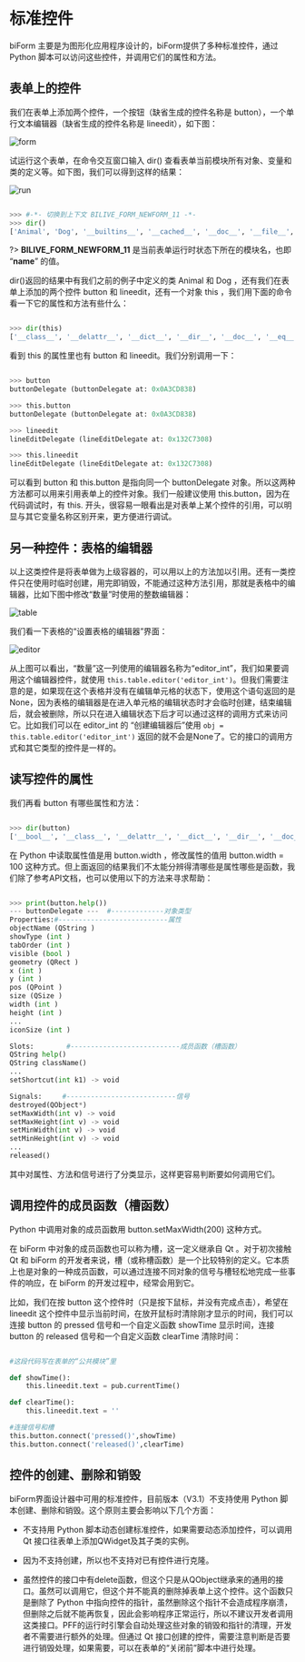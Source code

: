 # 标准控件

biForm 主要是为图形化应用程序设计的，biForm提供了多种标准控件，通过 Python 脚本可以访问这些控件，并调用它们的属性和方法。

## 表单上的控件

我们在表单上添加两个控件，一个按钮（缺省生成的控件名称是 button），一个单行文本编辑器（缺省生成的控件名称是 lineedit），如下图：

![form](1-2-01.png)

试运行这个表单，在命令交互窗口输入 dir() 查看表单当前模块所有对象、变量和类的定义等。如下图，我们可以得到这样的结果：

![run](1-2-02.png)

``` python 

>>> #-*- 切换到上下文 BILIVE_FORM_NEWFORM_11 -*-
>>> dir()
['Animal', 'Dog', '__builtins__', '__cached__', '__doc__', '__file__', '__loader__', '__name__', '__package__', '__spec__', 'base64', 'button', 'button_clicked', 'codecs', 'form_beforeload', 'formclass_newform', 'gbk', 'gbkList', 'lineedit', 'log', 'logging', 'newform', 'pub', 'sys', 'this']

```

?> **BILIVE_FORM_NEWFORM_11** 是当前表单运行时状态下所在的模块名，也即 “__name__” 的值。

dir()返回的结果中有我们之前的例子中定义的类 Animal 和 Dog ，还有我们在表单上添加的两个控件 button 和 lineedit，还有一个对象 this ，我们用下面的命令看一下它的属性和方法有些什么：

``` python 

>>> dir(this)
['__class__', '__delattr__', '__dict__', '__dir__', '__doc__', '__eq__', '__format__', '__ge__', '__getattribute__', '__gt__', '__hash__', '__init__', '__init_subclass__', '__le__', '__lt__', '__module__', '__ne__', '__new__', '__reduce__', '__reduce_ex__', '__repr__', '__setattr__', '__sizeof__', '__str__', '__subclasshook__', '__weakref__', 'button', 'form', 'hscrollto', 'lineedit', 'record', 'vscrollto']

```

看到 this 的属性里也有 button 和 lineedit。我们分别调用一下：

``` python 

>>> button
buttonDelegate (buttonDelegate at: 0x0A3CD838)

>>> this.button
buttonDelegate (buttonDelegate at: 0x0A3CD838)

>>> lineedit
lineEditDelegate (lineEditDelegate at: 0x132C7308)

>>> this.lineedit
lineEditDelegate (lineEditDelegate at: 0x132C7308)

```

可以看到 button 和 this.button 是指向同一个 buttonDelegate 对象。所以这两种方法都可以用来引用表单上的控件对象。我们一般建议使用 this.button，因为在代码调试时，有 this. 开头，很容易一眼看出是对表单上某个控件的引用，可以明显与其它变量名称区别开来，更方便进行调试。

## 另一种控件：表格的编辑器

以上这类控件是将表单做为上级容器的，可以用以上的方法加以引用。还有一类控件只在使用时临时创建，用完即销毁，不能通过这种方法引用，那就是表格中的编辑器，比如下图中修改“数量”时使用的整数编辑器：

![table](1-2-03.png)

我们看一下表格的“设置表格的编辑器”界面：

![editor](1-2-04.png)

从上图可以看出，“数量”这一列使用的编辑器名称为“editor_int”，我们如果要调用这个编辑器控件，就使用 ```this.table.editor('editor_int')```。但我们需要注意的是，如果现在这个表格并没有在编辑单元格的状态下，使用这个语句返回的是 None，因为表格的编辑器是在进入单元格的编辑状态时才会临时创建，结束编辑后，就会被删除，所以只在进入编辑状态下后才可以通过这样的调用方式来访问它。比如我们可以在 editor_int 的 “创建编辑器后”使用 ```obj = this.table.editor('editor_int')``` 返回的就不会是None了。它的接口的调用方式和其它类型的控件是一样的。

## 读写控件的属性

我们再看 button 有哪些属性和方法：

``` python 

>>> dir(button)
['__bool__', '__class__', '__delattr__', '__dict__', '__dir__', '__doc__', '__eq__', '__format__', '__ge__', '__getattribute__', '__gt__', '__hash__', '__init__', '__init_subclass__', '__le__', '__lt__', '__module__', '__ne__', '__new__', '__reduce__', '__reduce_ex__', '__repr__', '__setattr__', '__sizeof__', '__str__', '__subclasshook__', '__weakref__', 'acceptDrops', 'blockSignals', 'caption', 'childEvent', 'children', 'className', 'click', 'clicked', 'connect', 'customEvent', 'delete', 'deleteLater', 'destroyed', 'disconnect', 'dragEnabled', 'dumpObjectInfo', 'dumpObjectTree', 'dynamicPropertyNames', 'enabled', 'event', 'eventFilter', 'findChild', 'findChildren', 'focus', 'font', 'foreground', 'geometry', 'grab', 'hAlign', 'height', 'help', 'hide', 'hideBalloon', 'icon', 'iconSize', 'inherits', 'installEventFilter', 'isFlat', 'isNull', 'isSignalConnected', 'isWidgetType', 'isWindowType', 'killAllTimer', 'killTimer', 'lower', 'maxheight', 'maxwidth', 'metaObject', 'minheight', 'minwidth', 'moveToThread', 'objectName', 'objectNameChanged', 'parent', 'pos', 'pressed', 'property', 'quitFullScreen', 'raise', 'rect', 'released', 'reloadWhenCreateNew', 'removeEventFilter', 'repaint', 'sender', 'senderSignalIndex', 'setAcceptDrops', 'setBackground', 'setBorderColor', 'setBorderStyle', 'setBorderWidth', 'setCaption', 'setDisabled', 'setDragEnabled', 'setEnabled', 'setFillStyle', 'setFlat', 'setFocus', 'setFont', 'setForeground', 'setFullScreen', 'setGeometry', 'setHAlign', 'setHeight', 'setIcon', 'setIconSize', 'setMaxHeight', 'setMaxWidth', 'setMinHeight', 'setMinWidth', 'setObjectName', 'setParent', 'setPos', 'setProperty', 'setReloadWhenCreateNew', 'setShortcut', 'setShowBorder', 'setShowInForm', 'setShowInPDF', 'setShowInPrinter', 'setShowType', 'setSize', 'setSizePolicy', 'setStatusTip', 'setStyleSheet', 'setToolTip', 'setUpdatesEnabled', 'setVAlign', 'setVisible', 'setWhatsThis', 'setWidth', 'setX', 'setY', 'show', 'showBalloon', 'showInForm', 'showInPDF', 'showInPrinter', 'showType', 'showValidBalloon', 'signalsBlocked', 'size', 'startSingleShot', 'startTimer', 'statusTip', 'tabOrder', 'tag', 'thread', 'timerEvent', 'timers', 'toBottom', 'toTop', 'toolTip', 'tr', 'updatesEnabled', 'vAlign', 'visible', 'whatsThis', 'width', 'x', 'y']

```

在 Python 中读取属性值是用 button.width ，修改属性的值用 button.width = 100 这种方式。但上面返回的结果我们不太能分辨得清哪些是属性哪些是函数，我们除了参考API文档，也可以使用以下的方法来寻求帮助：

``` python

>>> print(button.help())
--- buttonDelegate ---  #-------------对象类型
Properties:#---------------------------属性
objectName (QString )
showType (int )
tabOrder (int )
visible (bool )
geometry (QRect )
x (int )
y (int )
pos (QPoint )
size (QSize )
width (int )
height (int )
...
iconSize (int )

Slots:        #---------------------------成员函数（槽函数）
QString help()
QString className()
...
setShortcut(int k1) -> void

Signals:     #---------------------------信号
destroyed(QObject*)
setMaxWidth(int v) -> void
setMaxHeight(int v) -> void
setMinWidth(int v) -> void
setMinHeight(int v) -> void
...
released()

```

其中对属性、方法和信号进行了分类显示，这样更容易判断要如何调用它们。

## 调用控件的成员函数（槽函数）

Python 中调用对象的成员函数用 button.setMaxWidth(200) 这种方式。

在 biForm 中对象的成员函数也可以称为槽，这一定义继承自 Qt 。对于初次接触 Qt 和 biForm 的开发者来说，槽（或称槽函数）是一个比较特别的定义。它本质上也是对象的一种成员函数，可以通过连接不同对象的信号与槽轻松地完成一些事件的响应，在 biForm 的开发过程中，经常会用到它。

比如，我们在按 button 这个控件时（只是按下鼠标，并没有完成点击），希望在 lineedit 这个控件中显示当前时间，在放开鼠标时清除刚才显示的时间，我们可以连接 button 的 pressed 信号和一个自定义函数 showTime 显示时间，连接 button 的 released 信号和一个自定义函数 clearTime 清除时间：

``` python 

#这段代码写在表单的“公共模块”里

def showTime(): 
	this.lineedit.text = pub.currentTime()

def clearTime():
	this.lineedit.text = ''

#连接信号和槽		
this.button.connect('pressed()',showTime)
this.button.connect('released()',clearTime)

```

## 控件的创建、删除和销毁

biForm界面设计器中可用的标准控件，目前版本（V3.1）不支持使用 Python 脚本创建、删除和销毁。这个原则主要会影响以下几个方面：

- 不支持用 Python 脚本动态创建标准控件，如果需要动态添加控件，可以调用 Qt 接口往表单上添加QWidget及其子类的实例。

- 因为不支持创建，所以也不支持对已有控件进行克隆。

- 虽然控件的接口中有delete函数，但这个只是从QObject继承来的通用的接口。虽然可以调用它，但这个并不能真的删除掉表单上这个控件。这个函数只是删除了 Python 中指向控件的指针，虽然删除这个指针不会造成程序崩溃，但删除之后就不能再恢复，因此会影响程序正常运行，所以不建议开发者调用这类接口。PFF的运行时引擎会自动处理这些对象的销毁和指针的清理，开发者不需要进行额外的处理。但通过 Qt 接口创建的控件，需要注意判断是否要进行销毁处理，如果需要，可以在表单的“关闭前”脚本中进行处理。



